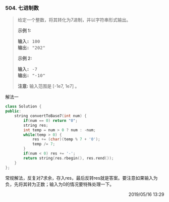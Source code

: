 ### 504. 七进制数
> <div class="content__2ebE"><div><p>给定一个整数，将其转化为7进制，并以字符串形式输出。</p>
> 
> <p><strong>示例 1:</strong></p>
> 
> <pre><strong>输入:</strong> 100
> <strong>输出:</strong> "202"
> </pre>
> 
> <p><strong>示例 2:</strong></p>
> 
> <pre><strong>输入:</strong> -7
> <strong>输出:</strong> "-10"
> </pre>
> 
> <p><strong>注意:</strong> 输入范围是&nbsp;[-1e7, 1e7] 。</p>
> </div></div>

解法一
```cpp
class Solution {
public:
    string convertToBase7(int num) {
        if(num == 0) return "0";
        string res;
        int temp = num > 0 ? num : -num;
        while(temp > 0) {
            res += (char)(temp % 7 + '0');
            temp /= 7;
        }
        if(num < 0) res += '-';
        return string(res.rbegin(), res.rend());
    }
};
```

常规解法，反复对7求余，存入res，最后反转res就是答案。要注意如果输入为负，先将其转为正数；输入为0的情况要特殊处理一下。
<div style="text-align: right"> 2019/05/16 13:29 </div>